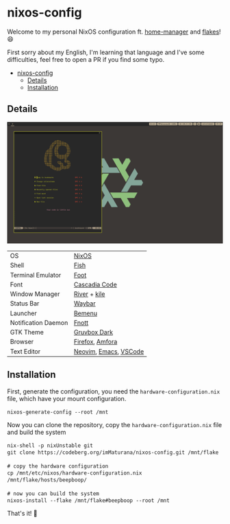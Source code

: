 # nixos-config

Welcome to my personal NixOS configuration ft. [home-manager][hm] and [flakes](https://nixos.wiki/wiki/Flakes)! 😄

First sorry about my English, I'm learning that language and I've some difficulties, feel free to open a PR if you find some typo.

- [nixos-config](#nixos-config)
  - [Details](#details)
  - [Installation](#installation)

## Details

![screenshot](.images/screenshot.png)

|                     |                                                                                                                      |
| ------------------- | -------------------------------------------------------------------------------------------------------------------- |
| OS                  | [NixOS](https://nixos.org/)                                                                                          |
| Shell               | [Fish](https://fishshell.com/)                                                                                       |
| Terminal Emulator   | [Foot](https://codeberg.org/dnkl/foot)                                                                               |
| Font                | [Cascadia Code](https://github.com/microsoft/cascadia-code)                                                          |
| Window Manager      | [River](https://github.com/riverwm/river) + [kile](https://gitlab.com/snakedye/kile)                                 |
| Status Bar          | [Waybar](https://github.com/Alexays/Waybar)                                                                          |
| Launcher            | [Bemenu](https://github.com/Cloudef/bemenu)                                                                          |
| Notification Daemon | [Fnott](https://codeberg.org/dnkl/fnott)                                                                             |
| GTK Theme           | [Gruvbox Dark](https://github.com/jmattheis/gruvbox-dark-gtk)                                                        |
| Browser             | [Firefox](https://github.com/emersion/mako), [Amfora](https://github.com/makeworld-the-better-one/amfora)            |
| Text Editor         | [Neovim](https://neovim.io/), [Emacs](https://www.gnu.org/software/emacs/), [VSCode](https://code.visualstudio.com/) |

## Installation

First, generate the configuration, you need the `hardware-configuration.nix` file, which have your mount configuration.

```
nixos-generate-config --root /mnt
```

Now you can clone the repository, copy the `hardware-configuration.nix` file and build the system

```
nix-shell -p nixUnstable git
git clone https://codeberg.org/imMaturana/nixos-config.git /mnt/flake

# copy the hardware configuration
cp /mnt/etc/nixos/hardware-configuration.nix /mnt/flake/hosts/beepboop/

# now you can build the system
nixos-install --flake /mnt/flake#beepboop --root /mnt
```

That's it! 🥳

<!-- some links with id -->
[hm]: https://github.com/nix-community/home-manager
